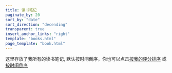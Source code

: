 ```yaml
---
title: 读书笔记
paginate_by: 20
sort_by: "date"
sort_direction: "decending"
transparent: true
insert_anchor_links: "right"
template: "books.html"
page_template: "book.html"
---
```


这里存放了我所有的读书笔记, 默认按时间倒序，你也可以点击[按我的评分排序](/books/) 或 [按时间倒序](/blog/books/)



